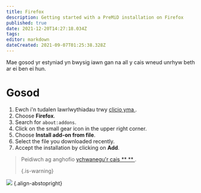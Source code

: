 ```yaml
---
title: Firefox
description: Getting started with a PreMiD installation on Firefox
published: true
date: 2021-12-20T14:27:18.034Z
tags:
editor: markdown
dateCreated: 2021-09-07T01:25:38.328Z
---
```


Mae gosod yr estyniad yn bwysig iawn gan na all y cais wneud unrhyw beth ar ei ben ei hun.

# Gosod
1. Ewch i'n tudalen lawrlwythiadau trwy [ clicio yma ](https://premid.app/downloads).
2. Choose **Firefox**.
3. Search for `about:addons`.
4. Click on the small gear icon in the upper right corner.
5. Choose **Install add-on from file**.
6. Select the file you downloaded recently.
7. Accept the installation by clicking on **Add**.

> Peidiwch ag anghofio [ ychwanegu'r cais ** ** ](/install).
>
> {.is-warning}

![](https://img.icons8.com/color/2x/firefox.png) {.align-abstopright}

